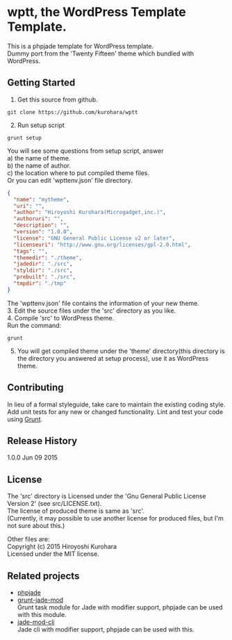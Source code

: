 # wptt, the WordPress Template Template.

This is a phpjade template for WordPress template.  
Dummy port from the 'Twenty Fifteen' theme which bundled with WordPress.

## Getting Started
1. Get this source from github.  
  ```shell
  git clone https://github.com/kurohara/wptt
  ```
2. Run setup script  
  ```
  grunt setup
  ```
  You will see some questions from setup script, answer  
  a) the name of theme.  
  b) the name of author.  
  c) the location where to put compiled theme files.  
  Or you can edit 'wpttenv.json' file directory.  

  ```json  
  {
    "name": "mytheme",
    "uri": "",
    "author": "Hiroyoshi Kurohara(Microgadget,inc.)",
    "authoruri": "",
    "description": "",
    "version": "1.0.0",
    "license": "GNU General Public License v2 or later",
    "licenseuri": "http://www.gnu.org/licenses/gpl-2.0.html",
    "tags": "",
    "themedir": "./theme",
    "jadedir": "./src",
    "styldir": "./src",
    "prebuilt": "./src",
    "tmpdir": "./tmp"
  }
  ```  
  
  The 'wpttenv.json' file contains the information of your new theme.  
3. Edit the source files under the 'src' directory as you like.  
4. Compile 'src' to WordPress theme.  
  Run the command:  

  ```shell  
  grunt
  ```  

5. You will get compiled theme under the 'theme' directory(this directory is the directory you answered at setup process), use it as WordPress theme.

## Contributing
In lieu of a formal styleguide, take care to maintain the existing coding style. Add unit tests for any new or changed functionality. Lint and test your code using [Grunt](http://gruntjs.com/).

## Release History
1.0.0 Jun 09 2015

## License
The 'src' directory is Licensed under the 'Gnu General Public License Version 2' (see src/LICENSE.txt).  
The license of produced theme is same as 'src'.  
(Currently, it may possible to use another license for produced files, but I'm not sure about this.)

Other files are:  
Copyright (c) 2015 Hiroyoshi Kurohara  
Licensed under the MIT license.  

## Related projects
* [phpjade](https://github.com/kurohara/phpjade)  
* [grunt-jade-mod](https://github.com/kurohara/grunt-jade-mod)  
Grunt task module for Jade with modifier support, phpjade can be used with this module.
* [jade-mod-cli](https://github.com/kurohara/jade-mod-cli)  
Jade cli with modifier support, phpjade can be used with this.
